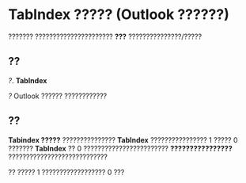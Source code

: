 
# TabIndex ????? (Outlook ??????)

??????? ?????????????????????? **???** ???????????????/?????


## ??

 _?_. **TabIndex**

 _?_ Outlook ?????? ????????????


## ??

 **Tabindex ?????** ??????????????? **TabIndex** ???????????????? 1 ????? 0 ??????? **TabIndex** ?? 0 ???????????????????????? **????????????????** ????????????????????????????

?? ????? 1 ?????????????????? 0 ???

